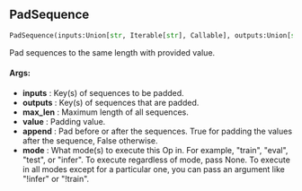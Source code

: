 ## PadSequence
```python
PadSequence(inputs:Union[str, Iterable[str], Callable], outputs:Union[str, Iterable[str]], max_len:int, value:Union[str, int]=0, append:bool=True, mode:Union[NoneType, str, Iterable[str]]=None) -> None
```
Pad sequences to the same length with provided value.



#### Args:

* **inputs** :  Key(s) of sequences to be padded.
* **outputs** :  Key(s) of sequences that are padded.
* **max_len** :  Maximum length of all sequences.
* **value** :  Padding value.
* **append** :  Pad before or after the sequences. True for padding the values after the sequence, False otherwise.
* **mode** :  What mode(s) to execute this Op in. For example, "train", "eval", "test", or "infer". To execute            regardless of mode, pass None. To execute in all modes except for a particular one, you can pass an argument            like "!infer" or "!train".    